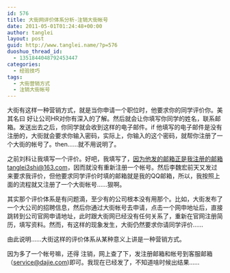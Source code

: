 ```yaml
---
id: 576
title: 大街网评价体系分析-注销大街帐号
date: 2011-05-01T01:24:48+00:00
author: tanglei
layout: post
guid: http://www.tanglei.name/?p=576
duoshuo_thread_id:
  - 1351844048792453447
categories:
  - 经验技巧
tags:
  - 大街营销方式
  - 注销大街帐号
---
```

大街有这样一种营销方式，就是当你申请一个职位时，他要求你的同学评价你。美其名曰 好让公司HR对你有深入的了解。然后就会让你填写你同学的姓名，联系邮箱。发送出去之后，你同学就会收到这样的电子邮件。if 他填写的电子邮件是没有注册的，大街就会要求你输入密码，实际上，你输入的这个密码，就帮你注册了一个大街的帐号了。then……就不用说明了。

之前刘科让我填写一个评价。好吧，我填写了，因为他发的邮箱正是我注册的邮箱tanglei3shi@163.com，因而就没有重新注册一个帐号。然后李魏宏前天又发过来要求我评价，但他要求同学评价时填的邮箱就是我的QQ邮箱，所以，我按照上面的流程就又注册了一个大街帐号……狠啊。

其实那个评价体系是有问题滴，至少有的公司根本没有用那个。比如，大街发布了一个大公司的招聘信息，然后你通过大街帐号去申请，点击一个网申地址后，直接跳转到公司官网申请地址，此时跟大街网已经没有任何关系了，重新在官网注册简历，填写资料。然而，有这样的现象发生，大街仍然要求你请同学评价……

由此说明……大街这样的评价体系从某种意义上讲是一种营销方式。

因为多了一个帐号嘛，还得 注销，网上查了下，发注册邮箱和帐号到客服邮箱（service@dajie.com)即可。我现在已经发了，不知道啥时候出结果……
